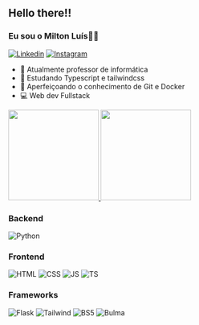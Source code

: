 ## Hello there!! 
### Eu sou o Milton Luís👋👋
[![Linkedin](https://img.shields.io/badge/LinkedIn-0077B5?style=for-the-badge&logo=linkedin&logoColor=white)](https://www.linkedin.com/in/milton-lu%C3%ADs-de-carvalho-monteiro-8a436a157)
[![Instagram](https://img.shields.io/badge/Instagram-E4405F?style=for-the-badge&logo=instagram&logoColor=white)](Not)


- 🔭 Atualmente professor de informática
- 🌱 Estudando Typescript e tailwindcss
- 📜 Aperfeiçoando o conhecimento de Git e Docker
- 💻 Web dev Fullstack

<section>
  <a href="https://github.com/Milton-Luis/">
    <img height="180em" src="https://github-readme-stats.vercel.app/api?username=Milton-Luis&show_icons=true&theme=tokyonight&include_all_commits=true&count_private=true">
  </a>
  <img height="180em" src="https://github-readme-stats.vercel.app/api/top-langs/?username=Milton-Luis&layout=compact&langs_count=168&theme=tokyonight"/>
</section>

### Backend
![Python](https://img.shields.io/badge/Python-0A0F0D?style=for-the-badge&logo=python&logoColor=EB5E28)

### Frontend
![HTML](https://img.shields.io/badge/HTML5-EB5E28?style=for-the-badge&logo=html5&logoColor=white)
![CSS](https://img.shields.io/badge/CSS3-318cb6?style=for-the-badge&logo=css3&logoColor=white)
![JS](https://img.shields.io/badge/JavaScript-F7DF1E?style=for-the-badge&logo=javascript&logoColor=0A0F0D)
![TS](https://img.shields.io/badge/TypeScript-007ACC?style=for-the-badge&logo=typescript&logoColor=white)

### Frameworks
![Flask](https://img.shields.io/badge/Flask-000000?style=for-the-badge&logo=flask&logoColor=lightgreen)
![Tailwind](https://img.shields.io/badge/Tailwind_CSS-38B2AC?style=for-the-badge&logo=tailwind-css&logoColor=white)
![BS5](https://img.shields.io/badge/Bootstrap-563D7C?style=for-the-badge&logo=bootstrap&logoColor=white)
![Bulma](https://img.shields.io/badge/Bulma-02c463?style=for-the-badge&logo=bulma&logoColor=white)






